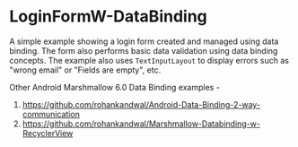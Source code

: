 # LoginFormW-DataBinding

A simple example showing a login form created and managed using data binding. The form also performs basic data validation using data binding concepts. The example also uses `TextInputLayout` to display errors such as "wrong email" or "Fields are empty", etc.

Other Android Marshmallow 6.0 Data Binding examples -

1. https://github.com/rohankandwal/Android-Data-Binding-2-way-communication
2. https://github.com/rohankandwal/Marshmallow-Databinding-w-RecyclerView
